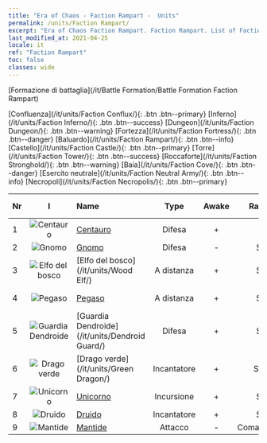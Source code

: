 ```yaml
---
title: "Era of Chaos - Faction Rampart -  Units"
permalink: /units/Faction Rampart/
excerpt: "Era of Chaos Faction Rampart. Faction Rampart. List of Faction in Era of Chaos"
last_modified_at: 2021-04-25
locale: it
ref: "Faction Rampart"
toc: false
classes: wide
---
```

  [Formazione di battaglia](/it/Battle Formation/Battle Formation Faction Rampart)

 [Confluenza](/it/units/Faction Conflux/){: .btn .btn--primary} [Inferno](/it/units/Faction Inferno/){: .btn .btn--success} [Dungeon](/it/units/Faction Dungeon/){: .btn .btn--warning} [Fortezza](/it/units/Faction Fortress/){: .btn .btn--danger} [Baluardo](/it/units/Faction Rampart/){: .btn .btn--info} [Castello](/it/units/Faction Castle/){: .btn .btn--primary} [Torre](/it/units/Faction Tower/){: .btn .btn--success} [Roccaforte](/it/units/Faction Stronghold/){: .btn .btn--warning} [Baia](/it/units/Faction Cove/){: .btn .btn--danger} [Esercito neutrale](/it/units/Faction Neutral Army/){: .btn .btn--info} [Necropoli](/it/units/Faction Necropolis/){: .btn .btn--primary} 

  | Nr | I |         Name        |   Type   | Awake | Rango |   Members     |  Stars  | Exclusive | Attack  |     HP    |  Awaken Name  |
  |:---|:-:|:--------------------|:--------:|:-----:|:---------:|:-------------:|:-------:|:---------:|:-------:|:---------:|:--------------|
  | 1 | ![Centauro](/images/u/ti_banrenma.jpg) | [Centauro](/it/units/Centaur/) | Difesa | + | R | x9 | <i class="fas fa-star"/> | - | 111.0 | 2691 |  Capitano Centauro  |
  | 2 | ![Gnomo](/images/u/ti_airen.jpg) | [Gnomo](/it/units/Dwarf/) | Difesa | - | SR | x9 | <i class="fas fa-star"/><i class="fas fa-star"/> | - | 54.6 | 1324 |   -   |
  | 3 | ![Elfo del bosco](/images/u/ti_mujingling.jpg) | [Elfo del bosco](/it/units/Wood Elf/) | A distanza | + | SR | x9 | <i class="fas fa-star"/><i class="fas fa-star"/> | - | 92.4 | 438 |  Elfo Gigante  |
  | 4 | ![Pegaso](/images/u/ti_feima.jpg) | [Pegaso](/it/units/Pegasus/) | A distanza | + | SR | x4 | <i class="fas fa-star"/><i class="fas fa-star"/> | + | 195.1 | 1144 |  Pegaso Argenteo  |
  | 5 | ![Guardia Dendroide](/images/u/ti_shuyao.jpg) | [Guardia Dendroide](/it/units/Dendroid Guard/) | Difesa | + | SR | x4 | <i class="fas fa-star"/><i class="fas fa-star"/> | - | 396.0 | 10182 |  Soldato Dendroide  |
  | 6 | ![Drago verde](/images/u/ti_lvlong.jpg) | [Drago verde](/it/units/Green Dragon/) | Incantatore | + | SSR | x1 | <i class="fas fa-star"/><i class="fas fa-star"/><i class="fas fa-star"/> | - | 1018.2 | 4525 |  Drago d'Oro  |
  | 7 | ![Unicorno](/images/u/ti_dujiaoshou.jpg) | [Unicorno](/it/units/Unicorn/) | Incursione | + | SR | x4 | <i class="fas fa-star"/><i class="fas fa-star"/> | - | 151.4 | 1850 |  Unicorno da Guerra  |
  | 8 | ![Druido](/images/u/ti_deluyi.jpg) | [Druido](/it/units/Druid/) | Incantatore | + | SR | x9 | <i class="fas fa-star"/><i class="fas fa-star"/><i class="fas fa-star"/> | - | 102.6 | 844 |  Arcidruido  |
  | 9 | ![Mantide](/images/u/ti_tanglang.jpg) | [Mantide](/it/units/Mantis/) | Attacco | - | Comandante | x1 | <i class="fas fa-star"/><i class="fas fa-star"/><i class="fas fa-star"/> | - | 1140.4 | 6336 |   -   |
